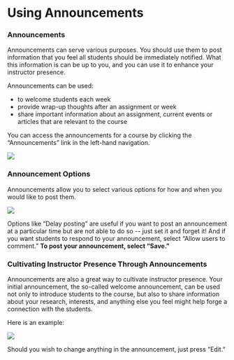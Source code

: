 # Using Announcements

### Announcements 

Announcements can serve various purposes. You should use them to post information that you feel all students should be immediately notified. What this information is can be up to you, and you can use it to enhance your instructor presence.

Announcements can be used:

* to welcome students each week
* provide wrap-up thoughts after an assignment or week
* share important information about an assignment, current events or articles that are relevant to the course

You can access the announcements for a course by clicking the “Announcements” link in the left-hand navigation.

![](https://lh4.googleusercontent.com/Y6_9lRlt4miAQSmxUhGUvFgm0qFj4vYwiUqJS3lV-2_hGOESx6AoVh6u5DRBggolIzLp2-ml-J3KNGDm-NNQlwgblhxO4K2-I2e1lzgBz0VHktruz2ev6gLO77eL2j36lWjk9QiZ)

###  Announcement Options 

Announcements allow you to select various options for how and when you would like to post them.

![](https://lh6.googleusercontent.com/vyKJexbPRT9mDCsg_vzHLBYfqJ4W9PVU0bC-d7bY0KgW-4G-M7Ve4U7DN7cu9XLlnhj1DUQcT-GZzpME0If6kvI3BGCyZ7NctKHpVbuT3cAaBwbUAvFM-uc0UUY0k4r0dla4qLMi)

Options like “Delay posting” are useful if you want to post an announcement at a particular time but are not able to do so -- just set it and forget it!  And if you want students to respond to your announcement, select “Allow users to comment.” **To post your announcement, select “Save.”**

### **Cultivating Instructor Presence Through Announcements**

Announcements are also a great way to cultivate instructor presence. Your initial announcement, the so-called welcome announcement, can be used not only to introduce students to the course, but also to share information about your research, interests, and anything else you feel might help forge a connection with the students.

Here is an example:

![](https://lh5.googleusercontent.com/bWLCqjIH4poYkpxa5LSX8PubFVH2hWUfqvtRFqHXNMrIYAUpS04yds5FyhJsBoMWAE62TQ5ykkZjxAT6KP49OoyS3yxM1pH1ZNS9mPGrnBGZ3tzryivpOhHpso3pOaWZgLJs4q6K)

Should you wish to change anything in the announcement, just press “Edit.”

